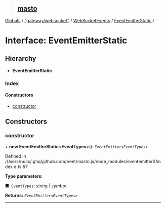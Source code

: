 > ## [masto](../README.md)

[Globals](../globals.md) / ["gateway/websocket"](../modules/_gateway_websocket_.md) / [WebSocketEvents](../classes/_gateway_websocket_.websocketevents.md) / [EventEmitterStatic](_gateway_websocket_.websocketevents.eventemitterstatic.md) /

# Interface: EventEmitterStatic

## Hierarchy

* **EventEmitterStatic**

### Index

#### Constructors

* [constructor](_gateway_websocket_.websocketevents.eventemitterstatic.md#constructor)

## Constructors

###  constructor

\+ **new EventEmitterStatic**<**EventTypes**>(): *`EventEmitter<EventTypes>`*

Defined in /Users/nucx/.ghq/github.com/neet/masto.js/node_modules/eventemitter3/index.d.ts:57

**Type parameters:**

■` EventTypes`: *string | symbol*

**Returns:** *`EventEmitter<EventTypes>`*

___
